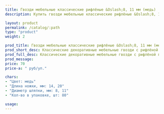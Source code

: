 ```yaml
---
title: Гвозди мебельные классические рифлёные &Oslash;8, 11 мм (медь)
description: Купить гвозди мебельные классические рифлёные &Oslash;8, 11 мм (медь) в розницу с доставкой по Москве.

layout: product
permalink: /catalog/:path
type: "product"
weight: 2

prod_title: Гвозди мебельные классические рифлёные &Oslash;8, 11 мм (медь)
prod_short_desc: Классические декоративные мебельные гвозди с рифлёной поверхностью. Цвет - медь.
prod_full_desc: Классические декоративные мебельные гвозди с рифлёной поверхностью. Цвет - медь.
prod_message:
price: 70
price-a: " руб/уп."

chars:
- "Цвет: медь"
- "Длина ножки, мм: 14, 20"
- "Диаметр шляпки, мм: 8, 11"
- "Кол-во в упаковке, шт: 80"

usage:
---
```



